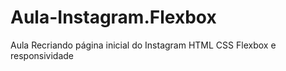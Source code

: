 # Aula-Instagram.Flexbox
 Aula Recriando página inicial do Instagram HTML CSS Flexbox e responsividade

